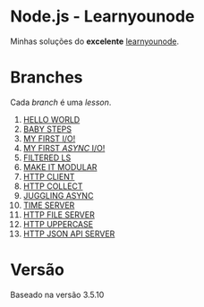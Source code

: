 # Node.js - Learnyounode

Minhas soluções do __excelente__ [learnyounode](https://www.npmjs.com/package/learnyounode). 

# Branches

Cada _branch_ é uma _lesson_.

1. [HELLO WORLD](https://github.com/olegon/nodejs-learnyounode/tree/HELLO-WORLD)
2. [BABY STEPS](https://github.com/olegon/nodejs-learnyounode/tree/BABY-STEPS)
3. [MY FIRST I/O!](https://github.com/olegon/nodejs-learnyounode/tree/MY-FIRST-IO)
4. [MY FIRST _ASYNC_ I/O!](https://github.com/olegon/nodejs-learnyounode/tree/MY-FIRST-IO-ASYNC)
5. [FILTERED LS](https://github.com/olegon/nodejs-learnyounode/tree/FILTERED-LS)
6. [MAKE IT MODULAR](https://github.com/olegon/nodejs-learnyounode/tree/MAKE-IT-MODULAR)
7. [HTTP CLIENT](https://github.com/olegon/nodejs-learnyounode/tree/HTTP-CLIENT)
8. [HTTP COLLECT](https://github.com/olegon/nodejs-learnyounode/tree/HTTP-COLLECT)
9. [JUGGLING ASYNC](https://github.com/olegon/nodejs-learnyounode/tree/JUGGLING-ASYNC)
10. [TIME SERVER](https://github.com/olegon/nodejs-learnyounode/tree/TIME-SERVER)
11. [HTTP FILE SERVER](https://github.com/olegon/nodejs-learnyounode/tree/HTTP-FILE-SERVER)
11. [HTTP UPPERCASE](https://github.com/olegon/nodejs-learnyounode/tree/HTTP-UPPERCASE)
11. [HTTP JSON API SERVER](https://github.com/olegon/nodejs-learnyounode/tree/HTTP-JSON-API-SERVER)

# Versão

Baseado na versão 3.5.10